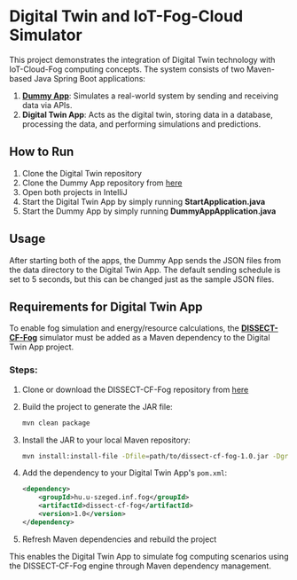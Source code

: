 # Digital Twin and IoT-Fog-Cloud Simulator

This project demonstrates the integration of Digital Twin technology with IoT-Cloud-Fog computing concepts. The system consists of two Maven-based Java Spring Boot applications:

1. **[Dummy App](https://github.com/spR1tee/dummy-app)**: Simulates a real-world system by sending and receiving data via APIs.
2. **Digital Twin App**: Acts as the digital twin, storing data in a database, processing the data, and performing simulations and predictions.

## How to Run

1. Clone the Digital Twin repository
2. Clone the Dummy App repository from [here](https://github.com/spR1tee/dummy-app)
3. Open both projects in IntelliJ
4. Start the Digital Twin App by simply running **StartApplication.java**
5. Start the Dummy App by simply running **DummyAppApplication.java**

## Usage

After starting both of the apps, the Dummy App sends the JSON files from the data directory to the Digital Twin App.
The default sending schedule is set to 5 seconds, but this can be changed just as the sample JSON files.

## Requirements for Digital Twin App

To enable fog simulation and energy/resource calculations, the **[DISSECT-CF-Fog](https://github.com/sed-inf-u-szeged/DISSECT-CF-Fog)** simulator must be added as a Maven dependency to the Digital Twin App project.

### Steps:

1. Clone or download the DISSECT-CF-Fog repository from [here](https://github.com/sed-inf-u-szeged/DISSECT-CF-Fog)

2. Build the project to generate the JAR file:
   ```bash
   mvn clean package
   ```

3. Install the JAR to your local Maven repository:
   ```bash
   mvn install:install-file -Dfile=path/to/dissect-cf-fog-1.0.jar -DgroupId=hu.u-szeged.inf.fog -DartifactId=dissect-cf-fog -Dversion=1.0 -Dpackaging=jar
   ```

4. Add the dependency to your Digital Twin App's `pom.xml`:
   ```xml
   <dependency>
       <groupId>hu.u-szeged.inf.fog</groupId>
       <artifactId>dissect-cf-fog</artifactId>
       <version>1.0</version>
   </dependency>
   ```

5. Refresh Maven dependencies and rebuild the project

This enables the Digital Twin App to simulate fog computing scenarios using the DISSECT-CF-Fog engine through Maven dependency management.
